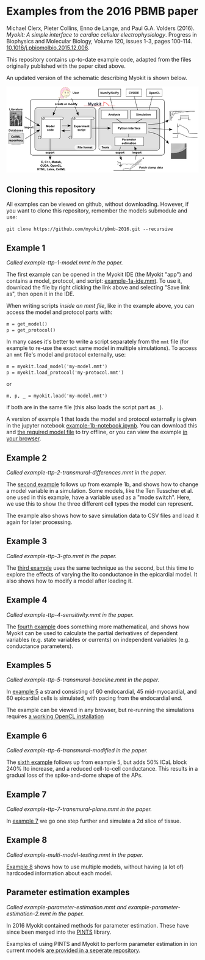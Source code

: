 # Examples from the 2016 PBMB paper

Michael Clerx, Pieter Collins, Enno de Lange, and Paul G.A. Volders (2016).
_Myokit: A simple interface to cardiac cellular electrophysiology_.
Progress in Biophysics and Molecular Biology, Volume 120, issues 1-3, pages 100-114.
[10.1016/j.pbiomolbio.2015.12.008](https://doi.org/10.1016/j.pbiomolbio.2015.12.008).

This repository contains up-to-date example code, adapted from the files originally published with the paper cited above.

An updated version of the schematic describing Myokit is shown below.

![A schematic overview of Myokit's main functionality](overview-v11.png)

## Cloning this repository

All examples can be viewed on github, without downloading.
However, if you want to clone this repository, remember the models submodule and use:
```
git clone https://github.com/myokit/pbmb-2016.git --recursive
```

## Example 1
_Called example-ttp-1-model.mmt in the paper._


The first example can be opened in the Myokit IDE (the Myokit "app") and contains a model, protocol, and script: [example-1a-ide.mmt](https://raw.githubusercontent.com/myokit/pbmb-2016/main/example-1a-ide.mmt).
To use it, download the file by right clicking the link above and selecting "Save link as", then open it in the IDE.

When writing scripts _inside an mmt file_, like in the example above, you can access the model and protocol parts with:
```
m = get_model()
p = get_protocol()
```

In many cases it's better to write a script separately from the `mmt` file (for example to re-use the exact same model in multiple simulations).
To access an `mmt` file's model and protocol externally, use:
```
m = myokit.load_model('my-model.mmt')
p = myokit.load_protocol('my-protocol.mmt')
```
or
```
m, p, _ = myokit.load('my-model.mmt')
```
if both are in the same file (this also loads the script part as `_`).

A version of example 1 that loads the model and protocol externally is given in the jupyter notebook [example-1b-notebook.ipynb](https://raw.githubusercontent.com/myokit/pbmb-2016/main/example-1b-notebook.ipynb).
You can download this and [the required model file](https://raw.githubusercontent.com/myokit/models/main/c/tentusscher-2006.mmt) to try offline, or you can view the example [in your browser](example-1b-notebook.ipynb).

## Example 2
_Called example-ttp-2-transmural-differences.mmt in the paper._

The [second example](example-2-transmural-differences.ipynb) follows up from example 1b, and shows how to change a model variable in a simulation.
Some models, like the Ten Tusscher et al. one used in this example, have a variable used as a "mode switch".
Here, we use this to show the three different cell types the model can represent.

The example also shows how to save simulation data to CSV files and load it again for later processing.

## Example 3
_Called example-ttp-3-gto.mmt in the paper._

The [third example](example-3-gto.ipynb) uses the same technique as the second, but this time to explore the effects of varying the Ito conductance in the epicardial model.
It also shows how to modify a model after loading it.

## Example 4
_Called example-ttp-4-sensitivity.mmt in the paper._

The [fourth example](example-4-sensitivity.ipynb) does something more mathematical, and shows how Myokit can be used to calculate the partial derivatives of dependent variables (e.g. state variables or currents) on independent variables (e.g. conductance parameters).

## Examples 5
_Called example-ttp-5-transmural-baseline.mmt in the paper._

In [example 5](example-5-fiber-baseline.ipynb) a strand consisting of 60 endocardial, 45 mid-myocardial, and 60 epicardial cells is simulated, with pacing from the endocardial end.

The example can be viewed in any browser, but re-running the simulations requires [a working OpenCL installation](http://myokit.org/install/#opencl)

## Example 6
_Called example-ttp-6-transmural-modified in the paper._

The [sixth example](example-6-fiber-modified.ipynb) follows up from example 5, but adds 50% ICaL block 240% Ito increase, and a reduced cell-to-cell conductance.
This results in a gradual loss of the spike-and-dome shape of the APs.

## Example 7
_Called example-ttp-7-transmural-plane.mmt in the paper._

In [example 7](example-7-tissue.ipynb) we go one step further and simulate a 2d slice of tissue.

## Example 8
_Called example-multi-model-testing.mmt in the paper._

[Example 8](example-8-multi-model.ipynb) shows how to use multiple models, without having (a lot of) hardcoded information about each model.

## Parameter estimation examples
_Called example-parameter-estimation.mmt and example-parameter-estimation-2.mmt in the paper._

In 2016 Myokit contained methods for parameter estimation.
These have since been merged into the [PINTS](https://github.com/pints-team/pints) library.

Examples of using PINTS and Myokit to perform parameter estimation in ion current models [are provided in a seperate repository](https://github.com/CardiacModelling/fitting-notebooks).

